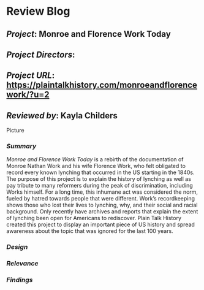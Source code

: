 # Review Blog

## *Project*: Monroe and Florence Work Today

## *Project Directors*:

## *Project URL*: https://plaintalkhistory.com/monroeandflorencework/?u=2 

## *Reviewed by*: Kayla Childers

Picture

### *Summary*

*Monroe and Florence Work Today* is a rebirth of the documentation of Monroe Nathan Work and his wife Florence Work, who felt obligated to record every known lynching that occurred in the US starting in the 1840s. The purpose of this project is to explain the history of lynching as well as pay tribute to many reformers during the peak of discrimination, including Works himself. For a long time, this inhumane act was considered the norm, fueled by hatred towards people that were different. Work’s recordkeeping shows those who lost their lives to lynching, why, and their social and racial background. Only recently have archives and reports that explain the extent of lynching been open for Americans to rediscover. Plain Talk History created this project to display an important piece of US history and spread awareness about the topic that was ignored for the last 100 years.

### *Design*

### *Relevance*

### *Findings*
